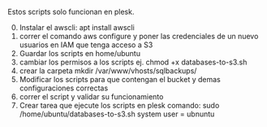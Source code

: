 Estos scripts solo funcionan en plesk.

0. Instalar el awscli: apt install awscli
1. correr el comando aws configure y poner las credenciales de un nuevo usuarios en IAM que tenga acceso a S3
3. Guardar los scripts en home/ubuntu
5. cambiar los permisos a los scripts ej. chmod +x databases-to-s3.sh
6. crear la carpeta mkdir /var/www/vhosts/sqlbackups/
7. Modificar los scripts para que contengan el bucket y demas configuraciones correctas
8. correr el script y validar su funcionamiento
9. Crear tarea que ejecute los scripts en plesk
      comando:  sudo /home/ubuntu/databases-to-s3.sh
      system user = ubnuntu
